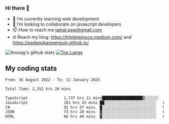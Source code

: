 ### Hi there 👋

<!--
**padepokanpenguin/padepokanpenguin** is a ✨ _special_ ✨ repository because its `README.md` (this file) appears on your GitHub profile.
-->

- 🌱 I’m currently learning  web development
- 👯 I’m looking to collaborate on javascript developers
- 📫 How to reach me jamal.psw@gmail.com
- 🌐 Reach my blog:
   https://tripletwinsco.medium.com/ and
   https://padepokanpenguin.github.io/

![Anurag's github stats](https://github-readme-stats.vercel.app/api?username=padepokanpenguin&count_private=true&disable_animations=false&show_icons=true&theme=default)
[![Top Langs](https://github-readme-stats.vercel.app/api/top-langs/?username=padepokanpenguin&theme=default&layout=compact)](https://github.com/padepokanpenguin)

## My coding stats

<!--START_SECTION:waka-->

```txt
From: 16 August 2022 - To: 11 January 2025

Total Time: 2,352 hrs 20 mins

TypeScript                1,737 hrs 11 mins██████████████████▒░░░░░░   73.85 %
JavaScript                181 hrs 43 mins ██░░░░░░░░░░░░░░░░░░░░░░░   07.73 %
C#                        92 hrs 57 mins  █░░░░░░░░░░░░░░░░░░░░░░░░   03.95 %
JSON                      73 hrs 20 mins  ▓░░░░░░░░░░░░░░░░░░░░░░░░   03.12 %
HTML                      66 hrs 40 mins  ▓░░░░░░░░░░░░░░░░░░░░░░░░   02.83 %
```

<!--END_SECTION:waka-->


